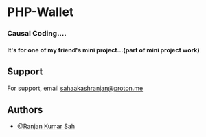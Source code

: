 # PHP-Wallet

### Causal Coding....

#### It's for one of my friend's mini project...(part of mini project work)


## Support

For support, email sahaakashranjan@proton.me

## Authors

- [@Ranjan Kumar Sah](https://github.com/AakashRanjansh)
